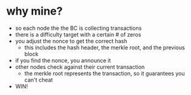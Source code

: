 # why mine?

  - so each node the the BC is collecting transactions
  - there is a difficulty target with a certain # of zeros
  - you adjust the nonce to get the correct hash
    - this includes the hash header, the merkle root, and the previous block
  - if you find the nonce, you announce it
  - other nodes check against their current transaction
    - the merkle root represents the transaction, so it guarantees you can't cheat
  - WIN!
